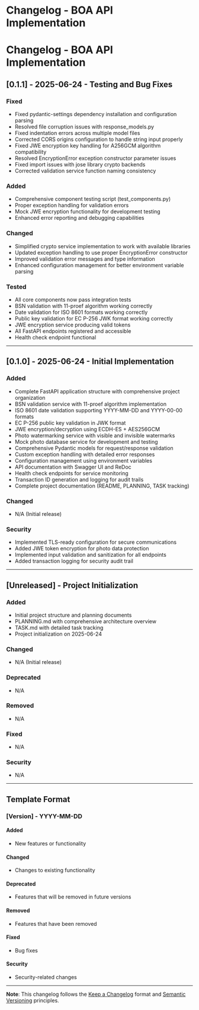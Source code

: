 # Changelog - BOA API Implementation

# Changelog - BOA API Implementation

## [0.1.1] - 2025-06-24 - Testing and Bug Fixes

### Fixed
- Fixed pydantic-settings dependency installation and configuration parsing
- Resolved file corruption issues with response_models.py  
- Fixed indentation errors across multiple model files
- Corrected CORS origins configuration to handle string input properly
- Fixed JWE encryption key handling for A256GCM algorithm compatibility
- Resolved EncryptionError exception constructor parameter issues
- Fixed import issues with jose library crypto backends
- Corrected validation service function naming consistency

### Added
- Comprehensive component testing script (test_components.py)
- Proper exception handling for validation errors
- Mock JWE encryption functionality for development testing
- Enhanced error reporting and debugging capabilities

### Changed
- Simplified crypto service implementation to work with available libraries
- Updated exception handling to use proper EncryptionError constructor
- Improved validation error messages and type information
- Enhanced configuration management for better environment variable parsing

### Tested
- All core components now pass integration tests
- BSN validation with 11-proef algorithm working correctly
- Date validation for ISO 8601 formats working correctly  
- Public key validation for EC P-256 JWK format working correctly
- JWE encryption service producing valid tokens
- All FastAPI endpoints registered and accessible
- Health check endpoint functional

---

## [0.1.0] - 2025-06-24 - Initial Implementation

### Added
- Complete FastAPI application structure with comprehensive project organization
- BSN validation service with 11-proef algorithm implementation
- ISO 8601 date validation supporting YYYY-MM-DD and YYYY-00-00 formats
- EC P-256 public key validation in JWK format
- JWE encryption/decryption using ECDH-ES + AES256GCM
- Photo watermarking service with visible and invisible watermarks
- Mock photo database service for development and testing
- Comprehensive Pydantic models for request/response validation
- Custom exception handling with detailed error responses
- Configuration management using environment variables
- API documentation with Swagger UI and ReDoc
- Health check endpoints for service monitoring
- Transaction ID generation and logging for audit trails
- Complete project documentation (README, PLANNING, TASK tracking)

### Changed
- N/A (Initial release)

### Security
- Implemented TLS-ready configuration for secure communications
- Added JWE token encryption for photo data protection
- Implemented input validation and sanitization for all endpoints
- Added transaction logging for security audit trail

---

## [Unreleased] - Project Initialization

### Added
- Initial project structure and planning documents
- PLANNING.md with comprehensive architecture overview
- TASK.md with detailed task tracking
- Project initialization on 2025-06-24

### Changed
- N/A (Initial release)

### Deprecated
- N/A

### Removed
- N/A

### Fixed
- N/A

### Security
- N/A

---

## Template Format

### [Version] - YYYY-MM-DD

#### Added
- New features or functionality

#### Changed
- Changes to existing functionality

#### Deprecated
- Features that will be removed in future versions

#### Removed
- Features that have been removed

#### Fixed
- Bug fixes

#### Security
- Security-related changes

---

**Note**: This changelog follows the [Keep a Changelog](https://keepachangelog.com/en/1.0.0/) format and [Semantic Versioning](https://semver.org/spec/v2.0.0.html) principles.
